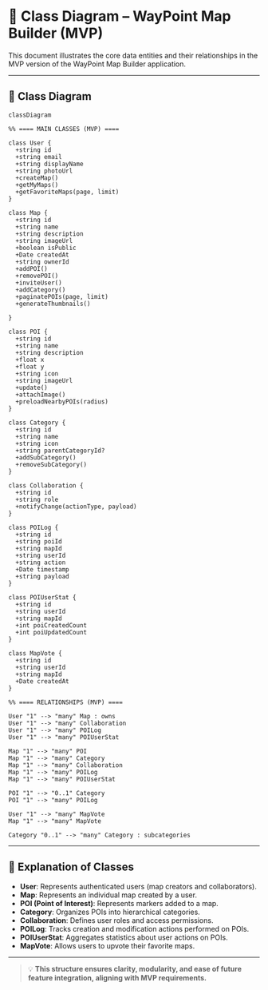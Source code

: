 # 🧩 Class Diagram – WayPoint Map Builder (MVP)

This document illustrates the core data entities and their relationships in the MVP version of the WayPoint Map Builder application.

---

## 🌳 Class Diagram

```mermaid
classDiagram

%% ==== MAIN CLASSES (MVP) ====

class User {
  +string id
  +string email
  +string displayName
  +string photoUrl
  +createMap()
  +getMyMaps()
  +getFavoriteMaps(page, limit)
}

class Map {
  +string id
  +string name
  +string description
  +string imageUrl
  +boolean isPublic
  +Date createdAt
  +string ownerId
  +addPOI()
  +removePOI()
  +inviteUser()
  +addCategory()
  +paginatePOIs(page, limit)
  +generateThumbnails()
  
}

class POI {
  +string id
  +string name
  +string description
  +float x
  +float y
  +string icon
  +string imageUrl
  +update()
  +attachImage()
  +preloadNearbyPOIs(radius)
}

class Category {
  +string id
  +string name
  +string icon
  +string parentCategoryId?
  +addSubCategory()
  +removeSubCategory()
}

class Collaboration {
  +string id
  +string role
  +notifyChange(actionType, payload)
}

class POILog {
  +string id
  +string poiId
  +string mapId
  +string userId
  +string action
  +Date timestamp
  +string payload
}

class POIUserStat {
  +string id
  +string userId
  +string mapId
  +int poiCreatedCount
  +int poiUpdatedCount
}

class MapVote {
  +string id
  +string userId
  +string mapId
  +Date createdAt
}

%% ==== RELATIONSHIPS (MVP) ====

User "1" --> "many" Map : owns
User "1" --> "many" Collaboration
User "1" --> "many" POILog
User "1" --> "many" POIUserStat

Map "1" --> "many" POI
Map "1" --> "many" Category
Map "1" --> "many" Collaboration
Map "1" --> "many" POILog
Map "1" --> "many" POIUserStat

POI "1" --> "0..1" Category
POI "1" --> "many" POILog

User "1" --> "many" MapVote
Map "1" --> "many" MapVote

Category "0..1" --> "many" Category : subcategories
```

---

## 🔑 Explanation of Classes

- **User**: Represents authenticated users (map creators and collaborators).
- **Map**: Represents an individual map created by a user.
- **POI (Point of Interest)**: Represents markers added to a map.
- **Category**: Organizes POIs into hierarchical categories.
- **Collaboration**: Defines user roles and access permissions.
- **POILog**: Tracks creation and modification actions performed on POIs.
- **POIUserStat**: Aggregates statistics about user actions on POIs.
- **MapVote**: Allows users to upvote their favorite maps.

---

> 💡 **This structure ensures clarity, modularity, and ease of future feature integration, aligning with MVP requirements.**
